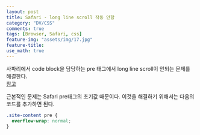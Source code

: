 ```yaml
---
layout: post
title: Safari - long line scroll 작동 안함
category: "DV/CSS"
comments: true
tags: [Browser, Safari, css]
feature-img: "assets/img/17.jpg"
feature-title:
use_math: true
---
```


사파리에서 code block을 담당하는 pre 태그에서 long line scroll이 안되는 문제를 해결한다.  
[참고](https://wordpress.org/support/topic/long-lines-do-not-scroll-in-code-block-when-using-macos-safari/)

근본적인 문제는 Safari pre태그의 초기값 때문이다.
이것을 해결하기 위해서는 다음의 코드를 추가하면 된다.

```css
.site-content pre {
  overflow-wrap: normal;
}
```
